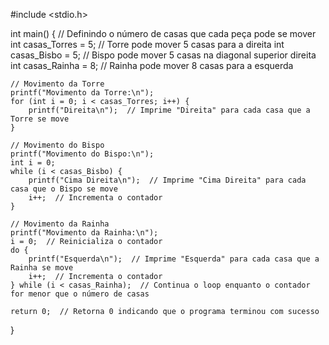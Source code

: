 #include <stdio.h>

int main() {
    // Definindo o número de casas que cada peça pode se mover
    int casas_Torres = 5;   // Torre pode mover 5 casas para a direita
    int casas_Bisbo = 5;    // Bispo pode mover 5 casas na diagonal superior direita
    int casas_Rainha = 8;   // Rainha pode mover 8 casas para a esquerda

    // Movimento da Torre
    printf("Movimento da Torre:\n");
    for (int i = 0; i < casas_Torres; i++) {
        printf("Direita\n");  // Imprime "Direita" para cada casa que a Torre se move
    }

    // Movimento do Bispo
    printf("Movimento do Bispo:\n");
    int i = 0;
    while (i < casas_Bisbo) {
        printf("Cima Direita\n");  // Imprime "Cima Direita" para cada casa que o Bispo se move
        i++;  // Incrementa o contador
    }

    // Movimento da Rainha
    printf("Movimento da Rainha:\n");
    i = 0;  // Reinicializa o contador
    do {
        printf("Esquerda\n");  // Imprime "Esquerda" para cada casa que a Rainha se move
        i++;  // Incrementa o contador
    } while (i < casas_Rainha);  // Continua o loop enquanto o contador for menor que o número de casas

    return 0;  // Retorna 0 indicando que o programa terminou com sucesso
}
